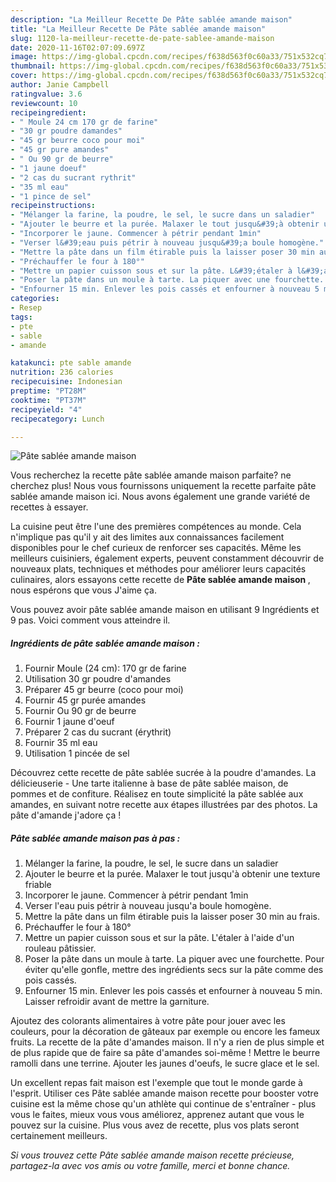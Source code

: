 ```yaml
---
description: "La Meilleur Recette De Pâte sablée amande maison"
title: "La Meilleur Recette De Pâte sablée amande maison"
slug: 1120-la-meilleur-recette-de-pate-sablee-amande-maison
date: 2020-11-16T02:07:09.697Z
image: https://img-global.cpcdn.com/recipes/f638d563f0c60a33/751x532cq70/pate-sablee-amande-maison-photo-principale-de-la-recette.jpg
thumbnail: https://img-global.cpcdn.com/recipes/f638d563f0c60a33/751x532cq70/pate-sablee-amande-maison-photo-principale-de-la-recette.jpg
cover: https://img-global.cpcdn.com/recipes/f638d563f0c60a33/751x532cq70/pate-sablee-amande-maison-photo-principale-de-la-recette.jpg
author: Janie Campbell
ratingvalue: 3.6
reviewcount: 10
recipeingredient:
- " Moule 24 cm 170 gr de farine"
- "30 gr poudre damandes"
- "45 gr beurre coco pour moi"
- "45 gr pure amandes"
- " Ou 90 gr de beurre"
- "1 jaune doeuf"
- "2 cas du sucrant rythrit"
- "35 ml eau"
- "1 pince de sel"
recipeinstructions:
- "Mélanger la farine, la poudre, le sel, le sucre dans un saladier"
- "Ajouter le beurre et la purée. Malaxer le tout jusqu&#39;à obtenir une texture friable"
- "Incorporer le jaune. Commencer à pétrir pendant 1min"
- "Verser l&#39;eau puis pétrir à nouveau jusqu&#39;a boule homogène."
- "Mettre la pâte dans un film étirable puis la laisser poser 30 min au frais."
- "Préchauffer le four à 180°"
- "Mettre un papier cuisson sous et sur la pâte. L&#39;étaler à l&#39;aide d&#39;un rouleau pâtissier."
- "Poser la pâte dans un moule à tarte. La piquer avec une fourchette. Pour éviter qu&#39;elle gonfle, mettre des ingrédients secs sur la pâte comme des pois cassés."
- "Enfourner 15 min. Enlever les pois cassés et enfourner à nouveau 5 min. Laisser refroidir avant de mettre la garniture."
categories:
- Resep
tags:
- pte
- sable
- amande

katakunci: pte sable amande 
nutrition: 236 calories
recipecuisine: Indonesian
preptime: "PT28M"
cooktime: "PT37M"
recipeyield: "4"
recipecategory: Lunch

---
```



![Pâte sablée amande maison](https://img-global.cpcdn.com/recipes/f638d563f0c60a33/751x532cq70/pate-sablee-amande-maison-photo-principale-de-la-recette.jpg)

Vous recherchez la recette pâte sablée amande maison parfaite? ne cherchez plus! Nous vous fournissons uniquement la recette parfaite pâte sablée amande maison ici. Nous avons également une grande variété de recettes à essayer.

La cuisine peut être l'une des premières compétences au monde. Cela n'implique pas qu'il y ait des limites aux connaissances facilement disponibles pour le chef curieux de renforcer ses capacités. Même les meilleurs cuisiniers, également experts, peuvent constamment découvrir de nouveaux plats, techniques et méthodes pour améliorer leurs capacités culinaires, alors essayons cette recette de <strong> Pâte sablée amande maison </strong>, nous espérons que vous J'aime ça.

<!--inarticleads1-->

Vous pouvez avoir pâte sablée amande maison en utilisant 9 Ingrédients et 9 pas. Voici comment vous atteindre il.

##### Ingrédients de pâte sablée amande maison :

1. Fournir  Moule (24 cm): 170 gr de farine
1. Utilisation 30 gr poudre d&#39;amandes
1. Préparer 45 gr beurre (coco pour moi)
1. Fournir 45 gr purée amandes
1. Fournir  Ou 90 gr de beurre
1. Fournir 1 jaune d&#39;oeuf
1. Préparer 2 cas du sucrant (érythrit)
1. Fournir 35 ml eau
1. Utilisation 1 pincée de sel


Découvrez cette recette de pâte sablée sucrée à la poudre d&#39;amandes. La délicieuserie - Une tarte italienne à base de pâte sablée maison, de pommes et de confiture. Réalisez en toute simplicité la pâte sablée aux amandes, en suivant notre recette aux étapes illustrées par des photos. La pâte d&#39;amande j&#39;adore ça ! 

<!--inarticleads2-->

##### Pâte sablée amande maison pas à pas :

1. Mélanger la farine, la poudre, le sel, le sucre dans un saladier
1. Ajouter le beurre et la purée. Malaxer le tout jusqu&#39;à obtenir une texture friable
1. Incorporer le jaune. Commencer à pétrir pendant 1min
1. Verser l&#39;eau puis pétrir à nouveau jusqu&#39;a boule homogène.
1. Mettre la pâte dans un film étirable puis la laisser poser 30 min au frais.
1. Préchauffer le four à 180°
1. Mettre un papier cuisson sous et sur la pâte. L&#39;étaler à l&#39;aide d&#39;un rouleau pâtissier.
1. Poser la pâte dans un moule à tarte. La piquer avec une fourchette. Pour éviter qu&#39;elle gonfle, mettre des ingrédients secs sur la pâte comme des pois cassés.
1. Enfourner 15 min. Enlever les pois cassés et enfourner à nouveau 5 min. Laisser refroidir avant de mettre la garniture.


Ajoutez des colorants alimentaires à votre pâte pour jouer avec les couleurs, pour la décoration de gâteaux par exemple ou encore les fameux fruits. La recette de la pâte d&#39;amandes maison. Il n&#39;y a rien de plus simple et de plus rapide que de faire sa pâte d&#39;amandes soi-même ! Mettre le beurre ramolli dans une terrine. Ajouter les jaunes d&#39;oeufs, le sucre glace et le sel. 

<!--inarticleads1-->

<p>
Un excellent repas fait maison est l'exemple que tout le monde garde à l'esprit. Utiliser ces Pâte sablée amande maison recette pour booster votre cuisine est la même chose qu'un athlète qui continue de s'entraîner - plus vous le faites, mieux vous vous améliorez, apprenez autant que vous le pouvez sur la cuisine. Plus vous avez de recette, plus vos plats seront certainement meilleurs.
</p>

<p>
<i>Si vous trouvez cette Pâte sablée amande maison recette précieuse, partagez-la avec vos amis ou votre famille, merci et bonne chance.</i>
</p>
